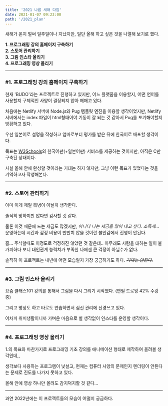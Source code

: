 ```yaml
---
title: '2021 나름 새해 다짐'
date: 2021-01-07 09:23:00
path: '/2021_plan'
---
```


새해가 온지 벌써 일주일이나 지났지만, 일단 올해 하고 싶은 것을 나열해 보기로 했다.

**1. 프로그래밍 강의 홈페이지 구축하기**  
**2. 스토어 관리하기**  
**3. 그림 인스타 올리기**  
**4. 프로그래밍 영상 올리기**  

---

### #1. 프로그래밍 강의 홈페이지 구축하기

현재 'BUDO'라는 프로젝트로 진행하고 있지만, 어느 플랫폼을 이용할지, 어떤 언어를 사용할지 구체적인 사양이 결정되지 않아 헤매고 있다.

처음에는 Netlify 서버에 Node.js와 Pug 템플릿 엔진을 이용할 생각이었지만, Netlify 서버에서는 index 파일이 html형태어야 기동이 잘 되는 것 같아서 Pug를 포기해야할지 방황하고 있다.

우선 일본어로 설명을 작성하고 엄마로부터 평가를 받은 뒤에 한국어로 배포할 생각이다.

목표는 [W3Schools](https://www.w3schools.com/)의 한국어판(+일본어판) 서비스를 제공하는 것이지만, 아직은 C만 구축된 상태이다.

사실 올해 안에 완성할 것이라는 기대는 하지 않지만, 그냥 이런 목표가 있었다는 것을 기억하고자 작성해본다.

---

### #2. 스토어 관리하기

아마 이게 제일 복병이 아닐까 생각한다.

솔직히 망하지만 않다면 감사할 것 같다.

물론 이것 때문에 드는 세금도 많겠지만, *아니다 나는 세금을 많이 내고 싶다. 소득세...* 운영하는데 시간과 감정 비용이 만만치 않을 것이란 불안감에서 진행이 안된다.

흠... 주식할때도 이정도로 걱정하진 않았던 것 같은데.. 아무래도 사람을 대하는 일이 불가피하다 보니 대인관계 능력치가 부족한 나에겐 큰 걱정이 아닐수가 없다.

솔직히 이 프로젝트는 내년에 어떤 모습일지 가장 궁금하기도 하다. *~~기대는 안된다.~~*

---

### #3. 그림 인스타 올리기

요즘 클래스101 강의를 통해서 그림을 다시 그리기 시작했다. (연필 드로잉 42% 수강중)

그리고 명상도 하고 타로도 연습하면서 심신 관리에 신경쓰고 있다.

어차피 취미생활이니까 가벼운 마음으로 별 생각없이 인스타를 운영할 생각이다.

---

### #4. 프로그래밍 영상 올리기

1.의 목표와 마찬가지로 프로그래밍 기초 강의를 애니메이션 형태로 제작하여 올려볼 생각인데,,

생각보다 사용하는 프로그램이 낯설고, 현재는 컴퓨터 사양의 문제인지 렌더링이 안된다는 문제로 진도를 나가지 못하고 있다.

올해 안에 영상 하나만 올려도 감지덕지할 것 같다...

---

과연 2022년에는 이 프로젝트들의 모습이 어떨지 궁금하다.

